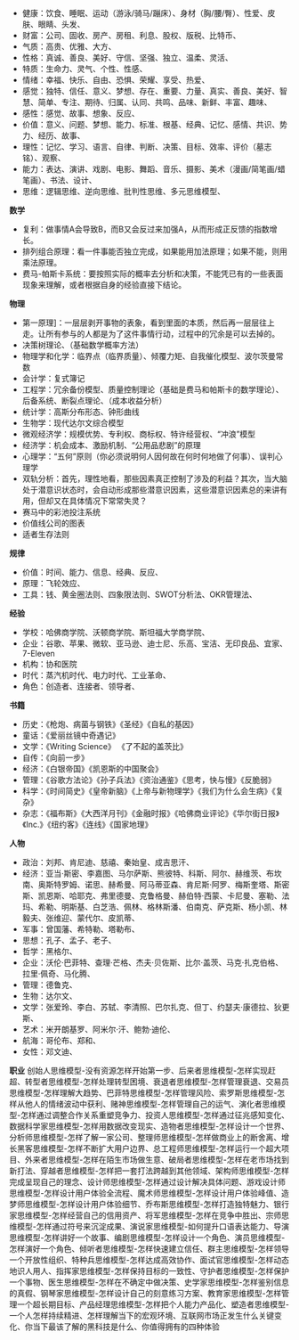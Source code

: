 * 健康：饮食、睡眠、运动（游泳/骑马/蹦床）、身材（胸/腰/臀）、性爱、皮肤、眼睛、头发、
* 财富：公司、固收、房产、房租、利息、股权、版税、比特币、
* 气质：高贵、优雅、大方、
* 性格：真诚、善良、美好、守信、坚强、独立、温柔、灵活、
* 特质：生命力、灵气、个性、性感、
* 情绪：幸福、快乐、自由、恐惧、荣耀、享受、热爱、
* 感觉：独特、信任、意义、梦想、存在、重要、力量、真实、善良、美好、智慧、简单、专注、期待、归属、认同、共鸣、品味、新鲜、丰富、趣味、
* 感性：感觉、故事、想象、反应、
* 价值：意义、问题、梦想、能力、标准、根基、经典、记忆、感情、共识、势力、经历、故事、
* 理性：记忆、学习、语言、自律、判断、决策、目标、效率、评价（墓志铭）、观察、
* 能力：表达、演讲、戏剧、电影、舞蹈、音乐、摄影、美术（漫画/简笔画/蜡笔画）、书法、设计、
* 思维：逻辑思维、逆向思维、批判性思维、多元思维模型、

**数学**
* 复利：做事情A会导致B，而B又会反过来加强A，从而形成正反馈的指数增长。
* 排列组合原理：看一件事能否独立完成，如果能用加法原理；如果不能，则用乘法原理。
* 费马-帕斯卡系统：要按照实际的概率去分析和决策，不能凭已有的一些表面现象来理解，或者根据自身的经验直接下结论。

**物理**
* 第一原理]：一层层剥开事物的表象，看到里面的本质，然后再一层层往上走。让所有参与的人都是为了这件事情行动，过程中的冗余是可以去掉的。
* 决策树理论、（基础数学概率方法）
* 物理学和化学：临界点（临界质量）、倾覆力矩、自我催化模型、波尔茨曼常数
* 会计学：复式簿记
* 工程学：冗余备份模型、质量控制理论（基础是费马和帕斯卡的数学理论）、后备系统、断裂点理论、（成本收益分析）
* 统计学：高斯分布形态、钟形曲线
* 生物学：现代达尔文综合模型
* 微观经济学：规模优势、专利权、商标权、特许经营权、“冲浪”模型
* 经济学：机会成本、激励机制、“公用品悲剧”的原理
* 心理学：“五何”原则（你必须说明何人因何故在何时何地做了何事）、误判心理学
* 双轨分析：首先，理性地看，那些因素真正控制了涉及的利益？其次，当大脑处于潜意识状态时，会自动形成那些潜意识因素，这些潜意识因素总的来讲有用，但却又在具体情况下常常失灵？
* 赛马中的彩池投注系统
* 价值线公司的图表
* 适者生存法则

**规律**
* 价值：时间、能力、信息、经典、反应、
* 原理：飞轮效应、
* 工具：钱、黄金圈法则、四象限法则、SWOT分析法、OKR管理法、

**经验**
* 学校：哈佛商学院、沃顿商学院、斯坦福大学商学院、
* 企业：谷歌、苹果、微软、亚马逊、迪士尼、乐高、宝洁、无印良品、宜家、7-Eleven
* 机构：协和医院
* 时代：蒸汽机时代、电力时代、工业革命、
* 角色：创造者、连接者、领导者、

**书籍**
* 历史：《枪炮、病菌与钢铁》《圣经》《自私的基因》
* 童话：《爱丽丝镜中奇遇记》
* 文学：《Writing Science》 《了不起的盖茨比》
* 自传：《向前一步》
* 经济：《白银帝国》《凯恩斯的中国聚会》
* 管理：《谷歌方法论》《孙子兵法》《资治通鉴》《思考，快与慢》《反脆弱》
* 科学：《时间简史》《皇帝新脑》《上帝与新物理学》《我们为什么会生病》《复杂》
* 杂志：《福布斯》《大西洋月刊》《金融时报》《哈佛商业评论》《华尔街日报》《Inc.》《纽约客》《连线》《国家地理》

**人物**
* 政治：刘邦、肯尼迪、慈禧、秦始皇、成吉思汗、
* 经济：亚当·斯密、李嘉图、马尔萨斯、熊彼特、科斯、阿尔、赫维茨、布坎南、奥斯特罗姆、诺思、赫希曼、阿马蒂亚森、肯尼斯·阿罗、梅斯奎塔、斯密斯、凯恩斯、哈耶克、弗里德曼、克鲁格曼、赫伯特·西蒙、卡尼曼、塞勒、法玛、希勒、明斯基、白芝浩、佩林、格林斯潘、伯南克、萨克斯、杨小凯、林毅夫、张维迎、蒙代尔、皮凯蒂、
* 军事：曾国藩、希特勒、塔勒布、
* 思想：孔子、孟子、老子、
* 哲学：黑格尔、
* 企业：沃伦·巴菲特、查理·芒格、杰夫·贝佐斯、比尔·盖茨、马克·扎克伯格、拉里·佩奇、马化腾、
* 管理：德鲁克、
* 生物：达尔文、
* 文学：张爱玲、李白、苏轼、李清照、巴尔扎克、但丁、约瑟夫·康德拉、狄更斯、
* 艺术：米开朗基罗、阿米尔·汗、鲍勃·迪伦、
* 航海：哥伦布、郑和、
* 女性：邓文迪、

**职业**
创始人思维模型-没有资源怎样开始第一步、后来者思维模型-怎样实现赶超、转型者思维模型-怎样处理转型困境、衰退者思维模型-怎样管理衰退、交易员思维模型-怎样理解大趋势、巴菲特思维模型-怎样管理风险、索罗斯思维模型-怎样从他人的情绪波动中获利、赌神思维模型-怎样管理自己的运气、演化者思维模型-怎样通过调整合作关系重塑竞争力、投资人思维模型-怎样通过征兆感知变化、数据科学家思维模型-怎样用数据改变现实、造物者思维模型-怎样设计一个世界、分析师思维模型-怎样了解一家公司、整理师思维模型-怎样做商业上的断舍离、增长黑客思维模型-怎样不断扩大用户边界、总工程师思维模型-怎样运行一个超大项目、外来者思维模型-怎样在陌生市场做生意、破局者思维模型-怎样在老市场找到新打法、穿越者思维模型-怎样把一套打法跨越到其他领域、架构师思维模型-怎样完成呈现自己的理念、设计师思维模型-怎样通过设计解决具体问题、游戏设计师思维模型-怎样设计用户体验全流程、魔术师思维模型-怎样设计用户体验峰值、造梦师思维模型-怎样设计用户体验细节、乔布斯思维模型-怎样打造独特魅力、银行家思维模型-怎样经营自己的信用资产、将军思维模型-怎样在竞争中胜出、宗师思维模型-怎样通过符号来沉淀成果、演说家思维模型-如何提升口语表达能力、导演思维模型-怎样讲好一个故事、编剧思维模型-怎样设计一个角色、演员思维模型-怎样演好一个角色、倾听者思维模型-怎样快速建立信任、群主思维模型-怎样领导一个开放性组织、特种兵思维模型-怎样达成高效协作、面试官思维模型-怎样动态地识人用人、指挥家思维模型-怎样保持目标的一致性、守护者思维模型-怎样保护一个事物、医生思维模型-怎样在不确定中做决策、史学家思维模型-怎样鉴别信息的真假、钢琴家思维模型-怎样设计自己的刻意练习方案、教育家思维模型-怎样管理一个超长期目标、产品经理思维模型-怎样把个人能力产品化、塑造者思维模型-一个人怎样持续精进、怎样理解当下的宏观环境、互联网市场正发生什么关键变化、你当下最该了解的黑科技是什么、你值得拥有的四种体验
